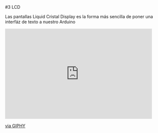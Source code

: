 #3 LCD

Las pantallas Liquid Cristal Display es la forma más sencilla de poner una interfáz de texto a nuestro Arduino

<iframe src="https://giphy.com/embed/7RrSGWsK3BKRG" width="480" height="294" frameBorder="0" class="giphy-embed" allowFullScreen></iframe><p><a href="https://giphy.com/gifs/lcd-7RrSGWsK3BKRG">via GIPHY</a></p>